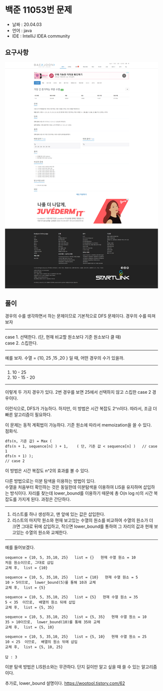 # 백준 11053번 문제

* 날짜 : 20.04.03
* 언어 : java
* IDE : IntelliJ IDEA community 

## 요구사항

<img src="/doc/backjoon/dynamic/p11053/requirement.png"> 

## 풀이


경우의 수를 생각하면서 하는 문제이므로 기본적으로 DFS 문제이다.     경우의 수를 따져보자

---
case 1. 선택한다.  (단, 현재 비교할 원소보다 기준 원소보다 클 때)<br>
case 2. 스킵한다.

---

예를 보자.  수열 = {10, 25 ,15 ,20 } 일 때, 어떤 경우의 수가 있을까.

---
1. 10 - 25<br>
2. 10 - 15 - 20

---

이렇게 두 가지 경우가 있다.  2번 경우를 보면 25에서 선택하지 않고 스킵한 case 2 경우이다.

이런식으로, DFS가 가능하다.  하지만, 이 방법은 시간 복잡도 2^n이다. 따라서, 조금 더 빠른 알고리즘이 필요하다.


이 문제는 동적 계획법이 가능하다.  기준 원소에 따라서 memoization을 쓸 수 있다.<br>
점화식.
```
dfs(n, 기준 값) = Max (
dfs(n + 1, sequence[n] ) + 1,    ( 단, 기준 값 < sequence[n] )   // case 1
dfs(n + 1) );                                                                                       // case 2
```

이 방법은 시간 복잡도 n^2의 효과를 볼 수 있다.

다른 방법으로는 이분 탐색을 이용하는 방법이 있다.  
수열을 처음부터 확인하는 것은 동일한데 이분탐색을 이용하여 LIS을 유지하며 삽입하는 방식이다.   자리를 찾는데 lower_bound를 이용하기 때문에 총 O(n log n)의 시간 복잡도를 가지게 된다. 과정은 간단하다.

---
1. 리스트를 하나 생성하고, 맨 앞에 있는 값은 삽입한다. <br>
2. 리스트의 마지막 원소와 현재 보고있는 수열의 원소를 비교하여 수열의 원소가 더 크면 그대로 뒤에 삽입하고,  작으면 lower_bound를 통하여 그 자리의 값과 현재 보고있는 수열의 원소와 교체한다.

---

예를 들어보겠다. 


```
sequence = {10, 5, 35,10, 25}   list = {}   현재 수열 원소 = 10
처음 원소이므로, 그대로 삽입
교체 후,  list = {10}
```

```
sequence = {10, 5, 35,10, 25}   list = {10}   현재 수열 원소 = 5
10 > 5이므로,  lower_bound(5)를 통해 10과 교체
교체 후,  list = {5}
```

```
sequence = {10, 5, 35,10, 25}   list = {5}   현재 수열 원소 = 35
5 < 35  이므로,  배열의 원소 뒤에 삽입
교체 후,  list = {5, 35}
```

```
sequence = {10, 5, 35,10, 25}   list = {5, 35}   현재 수열 원소 = 10
35 > 10이므로,  lower_bound(10)를 통해 35와 교체
교체 후,  list = {5, 10}
```

```
sequence = {10, 5, 35,10, 25}   list = {5, 10}   현재 수열 원소 = 25
10 < 25  이므로,  배열의 원소 뒤에 삽입
교체 후,  list = {5, 10, 25}

답 : 3
```

이분 탐색 방법은 LIS원소와는 무관하다.  단지 길이만 알고 싶을 때 쓸 수 있는 알고리즘이다.

추가로,  lower_bound 설명이다.
https://wootool.tistory.com/62

